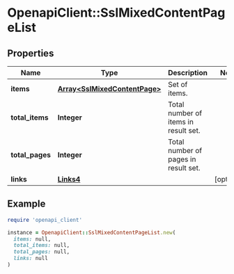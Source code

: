 # OpenapiClient::SslMixedContentPageList

## Properties

| Name | Type | Description | Notes |
| ---- | ---- | ----------- | ----- |
| **items** | [**Array&lt;SslMixedContentPage&gt;**](SslMixedContentPage.md) | Set of items. |  |
| **total_items** | **Integer** | Total number of items in result set. |  |
| **total_pages** | **Integer** | Total number of pages in result set. |  |
| **links** | [**Links4**](Links4.md) |  | [optional] |

## Example

```ruby
require 'openapi_client'

instance = OpenapiClient::SslMixedContentPageList.new(
  items: null,
  total_items: null,
  total_pages: null,
  links: null
)
```

